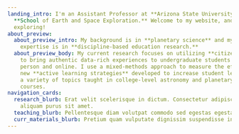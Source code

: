 ```yaml
---
landing_intro: I'm an Assistant Professor at **Arizona State University** in the
  **School of Earth and Space Exploration.** Welcome to my website, and happy
  exploring!
about_preview:
  about_preview_intro: My background is in **planetary science** and my area of
    expertise is in **discipline-based education research.**
  about_preview_body: My current research focuses on utilizing **citizen science**
    to bring authentic data-rich experiences to undergraduate students both in
    person and online. I use a mixed-methods approach to measure the efficacy of
    new **active learning strategies** developed to increase student learning on
    a variety of topics taught in college-level astronomy and planetary science
    courses.
navigation_cards:
  research_blurb: Erat velit scelerisque in dictum. Consectetur adipiscing elit ut
    aliquam purus sit amet.
  teaching_blurb: Pellentesque diam volutpat commodo sed egestas egestas.
  curr_materials_blurb: Pretium quam vulputate dignissim suspendisse in est ante in nibh.
---
```

